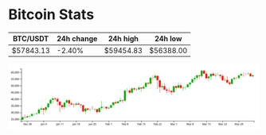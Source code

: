 # Bitcoin Stats

BTC/USDT|24h change|24h high|24h low|
|---|---|---|---|
|$57843.13|-2.40%|$59454.83|$56388.00|

<img src="./chart.svg">
